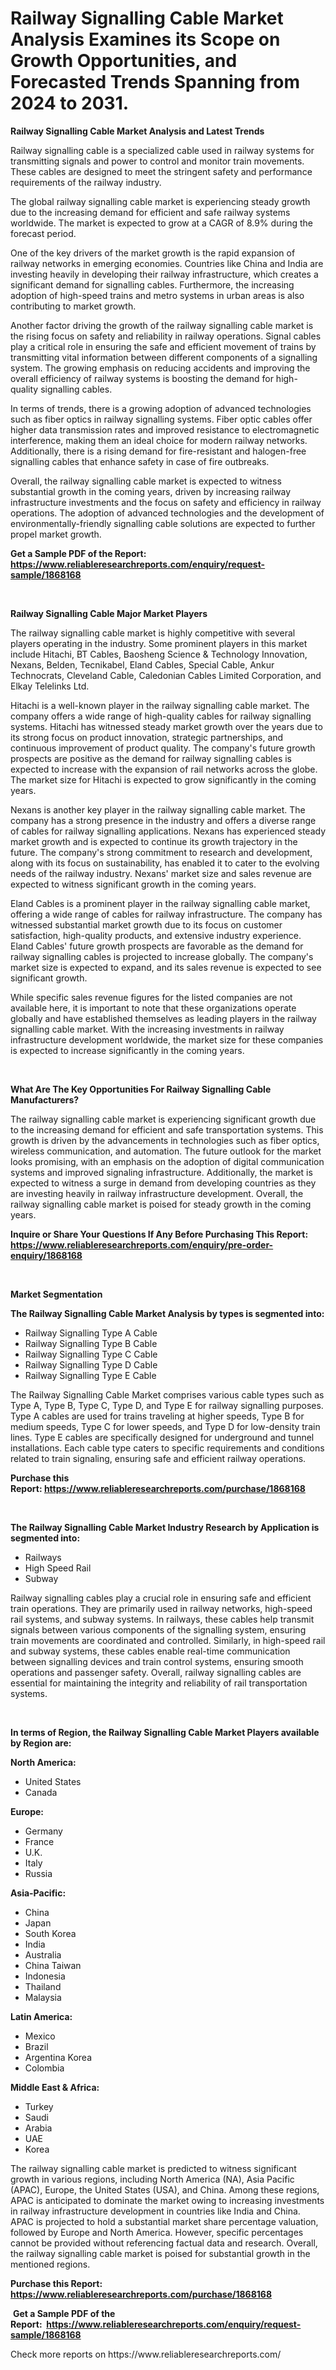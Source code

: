 <p><h1>Railway Signalling Cable Market Analysis Examines its Scope on Growth Opportunities, and Forecasted Trends Spanning from 2024 to 2031.</h1></p><p><strong>Railway Signalling Cable Market Analysis and Latest Trends</strong></p>
<p><p>Railway signalling cable is a specialized cable used in railway systems for transmitting signals and power to control and monitor train movements. These cables are designed to meet the stringent safety and performance requirements of the railway industry.</p><p>The global railway signalling cable market is experiencing steady growth due to the increasing demand for efficient and safe railway systems worldwide. The market is expected to grow at a CAGR of 8.9% during the forecast period.</p><p>One of the key drivers of the market growth is the rapid expansion of railway networks in emerging economies. Countries like China and India are investing heavily in developing their railway infrastructure, which creates a significant demand for signalling cables. Furthermore, the increasing adoption of high-speed trains and metro systems in urban areas is also contributing to market growth.</p><p>Another factor driving the growth of the railway signalling cable market is the rising focus on safety and reliability in railway operations. Signal cables play a critical role in ensuring the safe and efficient movement of trains by transmitting vital information between different components of a signalling system. The growing emphasis on reducing accidents and improving the overall efficiency of railway systems is boosting the demand for high-quality signalling cables.</p><p>In terms of trends, there is a growing adoption of advanced technologies such as fiber optics in railway signalling systems. Fiber optic cables offer higher data transmission rates and improved resistance to electromagnetic interference, making them an ideal choice for modern railway networks. Additionally, there is a rising demand for fire-resistant and halogen-free signalling cables that enhance safety in case of fire outbreaks.</p><p>Overall, the railway signalling cable market is expected to witness substantial growth in the coming years, driven by increasing railway infrastructure investments and the focus on safety and efficiency in railway operations. The adoption of advanced technologies and the development of environmentally-friendly signalling cable solutions are expected to further propel market growth.</p></p>
<p><strong>Get a Sample PDF of the Report:&nbsp; <a href="https://www.reliableresearchreports.com/enquiry/request-sample/1868168">https://www.reliableresearchreports.com/enquiry/request-sample/1868168</a></strong></p>
<p>&nbsp;</p>
<p><strong>Railway Signalling Cable Major Market Players</strong></p>
<p><p>The railway signalling cable market is highly competitive with several players operating in the industry. Some prominent players in this market include Hitachi, BT Cables, Baosheng Science & Technology Innovation, Nexans, Belden, Tecnikabel, Eland Cables, Special Cable, Ankur Technocrats, Cleveland Cable, Caledonian Cables Limited Corporation, and Elkay Telelinks Ltd.</p><p>Hitachi is a well-known player in the railway signalling cable market. The company offers a wide range of high-quality cables for railway signalling systems. Hitachi has witnessed steady market growth over the years due to its strong focus on product innovation, strategic partnerships, and continuous improvement of product quality. The company's future growth prospects are positive as the demand for railway signalling cables is expected to increase with the expansion of rail networks across the globe. The market size for Hitachi is expected to grow significantly in the coming years.</p><p>Nexans is another key player in the railway signalling cable market. The company has a strong presence in the industry and offers a diverse range of cables for railway signalling applications. Nexans has experienced steady market growth and is expected to continue its growth trajectory in the future. The company's strong commitment to research and development, along with its focus on sustainability, has enabled it to cater to the evolving needs of the railway industry. Nexans' market size and sales revenue are expected to witness significant growth in the coming years.</p><p>Eland Cables is a prominent player in the railway signalling cable market, offering a wide range of cables for railway infrastructure. The company has witnessed substantial market growth due to its focus on customer satisfaction, high-quality products, and extensive industry experience. Eland Cables' future growth prospects are favorable as the demand for railway signalling cables is projected to increase globally. The company's market size is expected to expand, and its sales revenue is expected to see significant growth.</p><p>While specific sales revenue figures for the listed companies are not available here, it is important to note that these organizations operate globally and have established themselves as leading players in the railway signalling cable market. With the increasing investments in railway infrastructure development worldwide, the market size for these companies is expected to increase significantly in the coming years.</p></p>
<p>&nbsp;</p>
<p><strong>What Are The Key Opportunities For Railway Signalling Cable Manufacturers?</strong></p>
<p><p>The railway signalling cable market is experiencing significant growth due to the increasing demand for efficient and safe transportation systems. This growth is driven by the advancements in technologies such as fiber optics, wireless communication, and automation. The future outlook for the market looks promising, with an emphasis on the adoption of digital communication systems and improved signaling infrastructure. Additionally, the market is expected to witness a surge in demand from developing countries as they are investing heavily in railway infrastructure development. Overall, the railway signalling cable market is poised for steady growth in the coming years.</p></p>
<p><strong>Inquire or Share Your Questions If Any Before Purchasing This Report: <a href="https://www.reliableresearchreports.com/enquiry/pre-order-enquiry/1868168">https://www.reliableresearchreports.com/enquiry/pre-order-enquiry/1868168</a></strong></p>
<p>&nbsp;</p>
<p><strong>Market Segmentation</strong></p>
<p><strong>The Railway Signalling Cable Market Analysis by types is segmented into:</strong></p>
<p><ul><li>Railway Signalling Type A Cable</li><li>Railway Signalling Type B Cable</li><li>Railway Signalling Type C Cable</li><li>Railway Signalling Type D Cable</li><li>Railway Signalling Type E Cable</li></ul></p>
<p><p>The Railway Signalling Cable Market comprises various cable types such as Type A, Type B, Type C, Type D, and Type E for railway signalling purposes. Type A cables are used for trains traveling at higher speeds, Type B for medium speeds, Type C for lower speeds, and Type D for low-density train lines. Type E cables are specifically designed for underground and tunnel installations. Each cable type caters to specific requirements and conditions related to train signaling, ensuring safe and efficient railway operations.</p></p>
<p><strong>Purchase this Report:&nbsp;<a href="https://www.reliableresearchreports.com/purchase/1868168">https://www.reliableresearchreports.com/purchase/1868168</a></strong></p>
<p>&nbsp;</p>
<p><strong>The Railway Signalling Cable Market Industry Research by Application is segmented into:</strong></p>
<p><ul><li>Railways</li><li>High Speed Rail</li><li>Subway</li></ul></p>
<p><p>Railway signalling cables play a crucial role in ensuring safe and efficient train operations. They are primarily used in railway networks, high-speed rail systems, and subway systems. In railways, these cables help transmit signals between various components of the signalling system, ensuring train movements are coordinated and controlled. Similarly, in high-speed rail and subway systems, these cables enable real-time communication between signalling devices and train control systems, ensuring smooth operations and passenger safety. Overall, railway signalling cables are essential for maintaining the integrity and reliability of rail transportation systems.</p></p>
<p>&nbsp;</p>
<p><strong>In terms of Region, the Railway Signalling Cable Market Players available by Region are:</strong></p>
<p>
    <p> <strong> North America: </strong>
        <ul>
            <li>United States</li>
            <li>Canada</li>
        </ul>
        </p> 
    <p> <strong> Europe: </strong>
        <ul>
            <li>Germany</li>
            <li>France</li>
            <li>U.K.</li>
            <li>Italy</li>
            <li>Russia</li>
        </ul>
        </p> 
    <p> <strong> Asia-Pacific: </strong>
        <ul>
            <li>China</li>
            <li>Japan</li>
            <li>South Korea</li>
            <li>India</li>
            <li>Australia</li>
            <li>China Taiwan</li>
            <li>Indonesia</li>
            <li>Thailand</li>
            <li>Malaysia</li>
        </ul>
        </p> 
    <p> <strong> Latin America: </strong>
        <ul>
            <li>Mexico</li>
            <li>Brazil</li>
            <li>Argentina Korea</li>
            <li>Colombia</li>
        </ul>
        </p> 
    <p> <strong> Middle East & Africa: </strong>
        <ul>
            <li>Turkey</li>
            <li>Saudi</li>
            <li>Arabia</li>
            <li>UAE</li>
            <li>Korea</li>
        </ul>
    </p>
    </p>
<p><p>The railway signalling cable market is predicted to witness significant growth in various regions, including North America (NA), Asia Pacific (APAC), Europe, the United States (USA), and China. Among these regions, APAC is anticipated to dominate the market owing to increasing investments in railway infrastructure development in countries like India and China. APAC is projected to hold a substantial market share percentage valuation, followed by Europe and North America. However, specific percentages cannot be provided without referencing factual data and research. Overall, the railway signalling cable market is poised for substantial growth in the mentioned regions.</p></p>
<p><strong>Purchase this Report: <a href="https://www.reliableresearchreports.com/purchase/1868168">https://www.reliableresearchreports.com/purchase/1868168</a></strong></p>
<p>&nbsp;<strong>Get a Sample PDF of the Report:&nbsp;&nbsp;<a href="https://www.reliableresearchreports.com/enquiry/request-sample/1868168">https://www.reliableresearchreports.com/enquiry/request-sample/1868168</a></strong></p>
<p><strong></strong></p>
<p>Check more reports on https://www.reliableresearchreports.com/</p>
